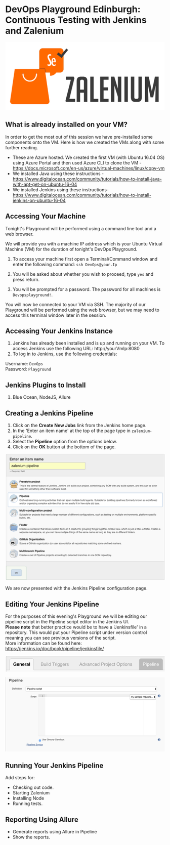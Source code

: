 # DevOps Playground Edinburgh: Continuous Testing with Jenkins and Zalenium

![](images/zalenium.png)

## What is already installed on your VM?

In order to get the most out of this session we have pre-installed some components onto the VM. Here is how we created the VMs along with some further reading.

- These are Azure hosted. We created the first VM (with Ubuntu 16.04 OS) using Azure Portal and then used Azure CLI to clone the VM - https://docs.microsoft.com/en-us/azure/virtual-machines/linux/copy-vm
- We installed Java using these instructions - https://www.digitalocean.com/community/tutorials/how-to-install-java-with-apt-get-on-ubuntu-16-04
- We installed Jenkins using these instructions- https://www.digitalocean.com/community/tutorials/how-to-install-jenkins-on-ubuntu-16-04

## Accessing Your Machine

Tonight's Playground will be performed using a command line tool and a web browser.

We will provide you with a machine IP address which is your Ubuntu Virtual Machine (VM) for the duration of tonight's DevOps Playground.

1. To access your machine first open a Terminal/Command window and enter the following command:
`ssh DevOps@your.Ip`

2. You will be asked about whether you wish to proceed, type `yes` and press return.
    
3. You will be prompted for a password. The password for all machines is `Devopsplayground!`. 

You will now be connected to your VM via SSH. The majority of our Playground will be performed using the web browser, but we may need to access this terminal window later in the session.

## Accessing Your Jenkins Instance

1. Jenkins has already been installed and is up and running on your VM. To access Jenkins use the following URL: http://yourVmIp:8080
2. To log in to Jenkins, use the following credentials:

Username: `DevOps`  
Password: `Playground`

## Jenkins Plugins to Install

1. Blue Ocean, NodeJS, Allure

## Creating a Jenkins Pipeline

1. Click on the **Create New Jobs** link from the Jenkins home page.
2. In the 'Enter an item name' at the top of the page type in `zalenium-pipeline`.
3. Select the **Pipeline** option from the options below.
4. Click on the **OK** button at the bottom of the page.

![](images/creatingPipeline.png)

We are now presented with the Jenkins Pipeline configuration page.

## Editing Your Jenkins Pipeline

For the purposes of this evening's Playground we will be editing our pipeline script in the Pipeline script editor in the Jenkins UI.  
**Please note** that better practice would be to have a 'Jenkinsfile' in a repository. This would put your Pipeline script under version control meaning you can see previous versions of the script.  
More information can be found here: https://jenkins.io/doc/book/pipeline/jenkinsfile/ 

![](images/pipelineButton.png)

![](images/pipelineEdit.png)

## Running Your Jenkins Pipeline

Add steps for:

- Checking out code.
- Starting Zalenium
- Installing Node
- Running tests.

## Reporting Using Allure

- Generate reports using Allure in Pipeline
- Show the reports.

